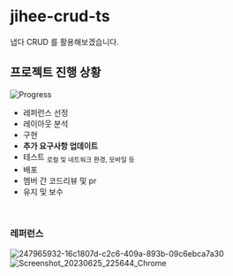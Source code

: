 # jihee-crud-ts
냅다 CRUD 를 활용해보겠습니다.

## 프로젝트 진행 상황
![Progress](https://progress-bar.dev/60/?title=Codingㅤ&width=400&color=235A96)
* 레퍼런스 선정
* 레이아웃 분석
* 구현
* **추가 요구사항 업데이트**
* 테스트 <sub>로컬 및 네트워크 환경, 모바일 등</sub>
* 배포
* 멤버 간 코드리뷰 및 pr
* 유지 및 보수

</br>

### 레퍼런스
![247965932-16c1807d-c2c6-409a-893b-09c6ebca7a30](https://github.com/JAVA-ggwak-java/jihee-crud-js/assets/47032054/e06451bb-6bc1-4775-901b-a1ba57d954f0)
![Screenshot_20230625_225644_Chrome](https://github.com/JAVA-ggwak-java/jihee-crud/assets/47032054/8df14013-530e-4f2c-a286-2fdc126eb816)
